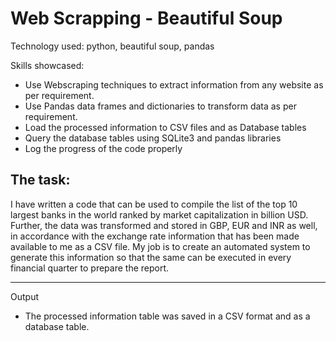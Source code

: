 # Web Scrapping - Beautiful Soup

Technology used: python, beautiful soup, pandas

Skills showcased:
* Use Webscraping techniques to extract information from any website as per requirement.
* Use Pandas data frames and dictionaries to transform data as per requirement.
* Load the processed information to CSV files and as Database tables
* Query the database tables using SQLite3 and pandas libraries
* Log the progress of the code properly

The task:
---
I have written a code that can be used to compile the list of the top 10 largest banks in the world ranked by market capitalization in billion USD. Further, the data was transformed and stored in GBP, EUR and INR as well, in accordance with the exchange rate information that has been made available to me as a CSV file. 
My job is to create an automated system to generate this information so that the same can be executed in every financial quarter to prepare the report.

---  
Output
*  The processed information table was saved in a CSV format and as a database table.
